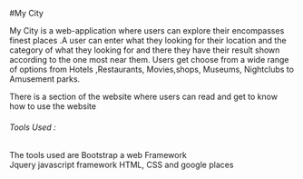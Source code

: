 #My City


My City is a web-application where users can explore their encompasses finest places .A user can enter  what they looking for their location and the category of what they looking for and there they have their result shown according to the one most near them.
 Users get  choose from a wide range of options from Hotels ,Restaurants, Movies,shops, Museums, Nightclubs to Amusement parks.

There is a section of the website where users can read and get to know how to use the website

###### Tools Used :
The tools used are Bootstrap a web Framework <br> Jquery javascript framework  HTML, CSS and google places 
